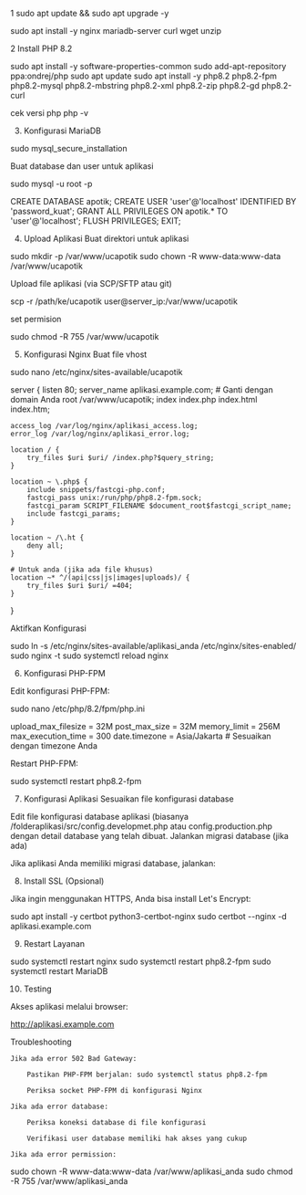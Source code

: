 1 sudo apt update && sudo apt upgrade -y

  sudo apt install -y nginx mariadb-server curl wget unzip

2 Install PHP 8.2

sudo apt install -y software-properties-common
sudo add-apt-repository ppa:ondrej/php
sudo apt update
sudo apt install -y php8.2 php8.2-fpm php8.2-mysql php8.2-mbstring php8.2-xml php8.2-zip php8.2-gd php8.2-curl

cek versi php
php -v

3. Konfigurasi MariaDB

sudo mysql_secure_installation

Buat database dan user untuk aplikasi

sudo mysql -u root -p


CREATE DATABASE apotik;
CREATE USER 'user'@'localhost' IDENTIFIED BY 'password_kuat';
GRANT ALL PRIVILEGES ON apotik.* TO 'user'@'localhost';
FLUSH PRIVILEGES;
EXIT;


4. Upload Aplikasi 
Buat direktori untuk aplikasi

sudo mkdir -p /var/www/ucapotik
sudo chown -R www-data:www-data /var/www/ucapotik


Upload file aplikasi (via SCP/SFTP atau git)

scp -r /path/ke/ucapotik user@server_ip:/var/www/ucapotik


set permision

sudo chmod -R 755 /var/www/ucapotik



5. Konfigurasi Nginx
Buat file vhost


sudo nano /etc/nginx/sites-available/ucapotik

server {
    listen 80;
    server_name aplikasi.example.com; # Ganti dengan domain Anda
    root /var/www/ucapotik;
    index index.php index.html index.htm;

    access_log /var/log/nginx/aplikasi_access.log;
    error_log /var/log/nginx/aplikasi_error.log;

    location / {
        try_files $uri $uri/ /index.php?$query_string;
    }

    location ~ \.php$ {
        include snippets/fastcgi-php.conf;
        fastcgi_pass unix:/run/php/php8.2-fpm.sock;
        fastcgi_param SCRIPT_FILENAME $document_root$fastcgi_script_name;
        include fastcgi_params;
    }

    location ~ /\.ht {
        deny all;
    }

    # Untuk anda (jika ada file khusus)
    location ~* ^/(api|css|js|images|uploads)/ {
        try_files $uri $uri/ =404;
    }
}


Aktifkan Konfigurasi

sudo ln -s /etc/nginx/sites-available/aplikasi_anda /etc/nginx/sites-enabled/
sudo nginx -t
sudo systemctl reload nginx

6. Konfigurasi PHP-FPM

Edit konfigurasi PHP-FPM:

sudo nano /etc/php/8.2/fpm/php.ini

upload_max_filesize = 32M
post_max_size = 32M
memory_limit = 256M
max_execution_time = 300
date.timezone = Asia/Jakarta # Sesuaikan dengan timezone Anda

Restart PHP-FPM:

sudo systemctl restart php8.2-fpm


7. Konfigurasi Aplikasi 
Sesuaikan file konfigurasi database

Edit file konfigurasi database aplikasi (biasanya /folderaplikasi/src/config.developmet.php atau config.production.php dengan detail database yang telah dibuat.
Jalankan migrasi database (jika ada)

Jika aplikasi Anda memiliki migrasi database, jalankan:

8. Install SSL (Opsional)

Jika ingin menggunakan HTTPS, Anda bisa install Let's Encrypt:

sudo apt install -y certbot python3-certbot-nginx
sudo certbot --nginx -d aplikasi.example.com

9. Restart Layanan

sudo systemctl restart nginx
sudo systemctl restart php8.2-fpm
sudo systemctl restart MariaDB

10. Testing

Akses aplikasi melalui browser:

http://aplikasi.example.com


Troubleshooting

    Jika ada error 502 Bad Gateway:

        Pastikan PHP-FPM berjalan: sudo systemctl status php8.2-fpm

        Periksa socket PHP-FPM di konfigurasi Nginx

    Jika ada error database:

        Periksa koneksi database di file konfigurasi

        Verifikasi user database memiliki hak akses yang cukup

    Jika ada error permission:

sudo chown -R www-data:www-data /var/www/aplikasi_anda
sudo chmod -R 755 /var/www/aplikasi_anda

